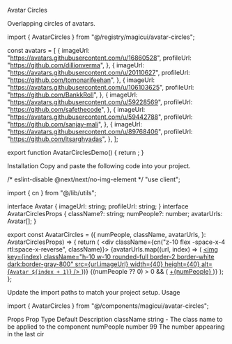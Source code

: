 Avatar Circles

Overlapping circles of avatars.

import { AvatarCircles } from "@/registry/magicui/avatar-circles";
 
const avatars = [
  {
    imageUrl: "https://avatars.githubusercontent.com/u/16860528",
    profileUrl: "https://github.com/dillionverma",
  },
  {
    imageUrl: "https://avatars.githubusercontent.com/u/20110627",
    profileUrl: "https://github.com/tomonarifeehan",
  },
  {
    imageUrl: "https://avatars.githubusercontent.com/u/106103625",
    profileUrl: "https://github.com/BankkRoll",
  },
  {
    imageUrl: "https://avatars.githubusercontent.com/u/59228569",
    profileUrl: "https://github.com/safethecode",
  },
  {
    imageUrl: "https://avatars.githubusercontent.com/u/59442788",
    profileUrl: "https://github.com/sanjay-mali",
  },
  {
    imageUrl: "https://avatars.githubusercontent.com/u/89768406",
    profileUrl: "https://github.com/itsarghyadas",
  },
];
 
export function AvatarCirclesDemo() {
  return <AvatarCircles numPeople={99} avatarUrls={avatars} />;
}

Installation
Copy and paste the following code into your project.

/* eslint-disable @next/next/no-img-element */
"use client";
 
import { cn } from "@/lib/utils";
 
interface Avatar {
  imageUrl: string;
  profileUrl: string;
}
interface AvatarCirclesProps {
  className?: string;
  numPeople?: number;
  avatarUrls: Avatar[];
}
 
export const AvatarCircles = ({
  numPeople,
  className,
  avatarUrls,
}: AvatarCirclesProps) => {
  return (
    <div className={cn("z-10 flex -space-x-4 rtl:space-x-reverse", className)}>
      {avatarUrls.map((url, index) => (
        <a
          key={index}
          href={url.profileUrl}
          target="_blank"
          rel="noopener noreferrer"
        >
          <img
            key={index}
            className="h-10 w-10 rounded-full border-2 border-white dark:border-gray-800"
            src={url.imageUrl}
            width={40}
            height={40}
            alt={`Avatar ${index + 1}`}
          />
        </a>
      ))}
      {(numPeople ?? 0) > 0 && (
        <a
          className="flex h-10 w-10 items-center justify-center rounded-full border-2 border-white bg-black text-center text-xs font-medium text-white hover:bg-gray-600 dark:border-gray-800 dark:bg-white dark:text-black"
          href=""
        >
          +{numPeople}
        </a>
      )}
    </div>
  );
};

Update the import paths to match your project setup.
Usage

import { AvatarCircles } from "@/components/magicui/avatar-circles";

<AvatarCircles numPeople={99} avatarUrls={avatars} />

Props
Prop	Type	Default	Description
className	string	-	The class name to be applied to the component
numPeople	number	99	The number appearing in the last cir